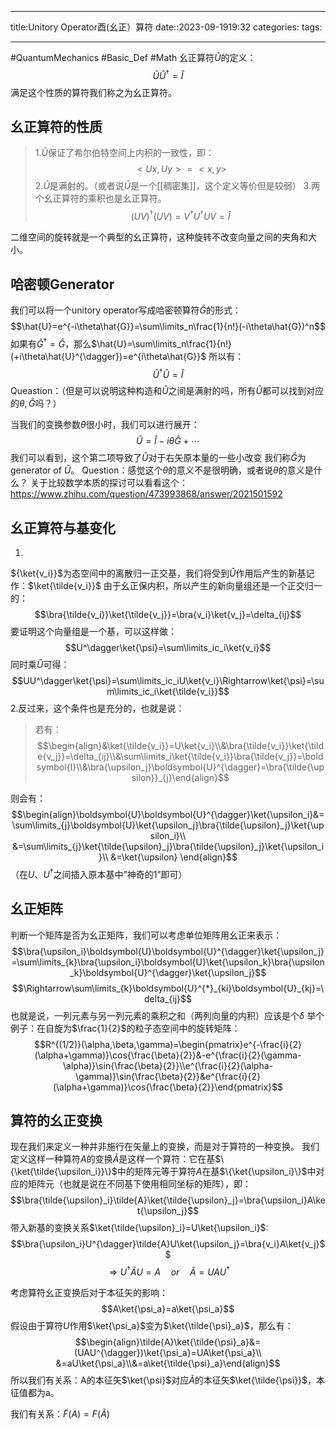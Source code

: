 
--- 
title:Unitory Operator酉(幺正）算符
date::2023-09-1919:32
categories:
tags:

---
#QuantumMechanics  #Basic_Def  #Math
幺正算符$\hat{U}$的定义：
$$\hat{U}\hat{U}^\dagger=\hat{I}$$
满足这个性质的算符我们称之为幺正算符。
## 幺正算符的性质
>1.$\hat{U}$保证了希尔伯特空间上内积的一致性，即：$$<Ux,Uy>=<x,y>$$
>2.$\hat{U}$是满射的。（或者说$\hat{U}$是一个[[稠密集]]，这个定义等价但是较弱）
>3.两个幺正算符的乘积也是幺正算符。$$(UV)^\dagger(UV)=V^{\dagger}U^{\dagger}UV=\hat{I}$$

二维空间的旋转就是一个典型的幺正算符，这种旋转不改变向量之间的夹角和大小。



## 哈密顿Generator
我们可以将一个unitory operator写成哈密顿算符$\hat{G}$的形式：
$$\hat{U}=e^{-i\theta\hat{G}}=\sum\limits_n\frac{1}{n!}(-i\theta\hat{G})^n$$
如果有$\hat{G}^{\dagger}=\hat{G}$，那么$\hat{U}=\sum\limits_n\frac{1}{n!}(+i\theta\hat{U}^{\dagger})=e^{i\theta\hat{G}}$
所以有：$$\hat{U}^{\dagger}\hat{U}=\hat{I}$$
Queastion：（但是可以说明这种构造和$\hat{U}$之间是满射的吗，所有$\hat{U}$都可以找到对应的$\theta,\hat{G}$吗？）

当我们的变换参数$\theta$很小时，我们可以进行展开：
$$\hat{U}=\hat{I}-i\theta\hat{G}+\cdots$$
我们可以看到，这个第二项导致了$\hat{U}$对于右矢原本量的一些小改变
我们称$\hat{G}$为generator of $\hat{U}$。
Question：感觉这个$\theta$的意义不是很明确，或者说$\theta$的意义是什么？
关于比较数学本质的探讨可以看看这个：
https://www.zhihu.com/question/473993868/answer/2021501592

## 幺正算符与基变化
1.
${\ket{v_i}}$为态空间中的离散归一正交基，我们将受到$\hat{U}$作用后产生的新基记作：$\ket{\tilde{v_i}}$
由于幺正保内积，所以产生的新向量组还是一个正交归一的：
$$\bra{\tilde{v_i}}\ket{\tilde{v_j}}=\bra{v_i}\ket{v_j}=\delta_{ij}$$
要证明这个向量组是一个基，可以这样做：
$$U^\dagger\ket{\psi}=\sum\limits_ic_i\ket{v_i}$$
同时乘$\hat{U}$可得：
$$UU^\dagger\ket{\psi}=\sum\limits_ic_iU\ket{v_i}\Rightarrow\ket{\psi}=\sum\limits_ic_i\ket{\tilde{v_i}}$$
2.反过来，这个条件也是充分的，也就是说：
>若有：$$\begin{align}&\ket{\tilde{v_i}}=U\ket{v_i}\\&\bra{\tilde{v_i}}\ket{\tilde{v_j}}=\delta_{ij}\\&\sum\limits_i\ket{\tilde{v_i}}\bra{\tilde{v_j}}=\boldsymbol{I}\\&\bra{\upsilon_j}\boldsymbol{U}^{\dagger}=\bra{\tilde{\upsilon}}_{j}\end{align}$$

则会有：
$$\begin{align}\boldsymbol{U}\boldsymbol{U}^{\dagger}\ket{\upsilon_i}&=\sum\limits_{j}\boldsymbol{U}\ket{\upsilon_j}\bra{\tilde{\upsilon}_j}\ket{\upsilon_i}\\
&=\sum\limits_{j}\ket{\tilde{\upsilon}_j}\bra{\tilde{\upsilon}_j}\ket{\upsilon_i}\\
&=\ket{\upsilon}
\end{align}$$
（在$U$、$U^\dagger$之间插入原本基中”神奇的1”即可）

## 幺正矩阵
判断一个矩阵是否为幺正矩阵，我们可以考虑单位矩阵用幺正来表示：
$$\bra{\upsilon_i}\boldsymbol{U}\boldsymbol{U}^{\dagger}\ket{\upsilon_j}=\sum\limits_{k}\bra{\upsilon_i}\boldsymbol{U}\ket{\upsilon_k}\bra{\upsilon_k}\boldsymbol{U}^{\dagger}\ket{\upsilon_j}$$
$$\Rightarrow\sum\limits_{k}\boldsymbol{U}^{*}_{ki}\boldsymbol{U}_{kj}=\delta_{ij}$$
也就是说，一列元素与另一列元素的乘积之和（两列向量的内积）应该是个$\delta$
举个例子：在自旋为$\frac{1}{2}$的粒子态空间中的旋转矩阵：
$$R^{(1/2)}(\alpha,\beta,\gamma)=\begin{pmatrix}e^{-\frac{i}{2}(\alpha+\gamma)}\cos{\frac{\beta}{2}}&-e^{\frac{i}{2}(\gamma-\alpha)}\sin{\frac{\beta}{2}}\\e^{\frac{i}{2}(\alpha-\gamma)}\sin{\frac{\beta}{2}}&e^{\frac{i}{2}(\alpha+\gamma)}\cos{\frac{\beta}{2}}\end{pmatrix}$$

## 算符的幺正变换
现在我们来定义一种并非施行在矢量上的变换，而是对于算符的一种变换。
我们定义这样一种算符$A$的变换$\tilde{A}$是这样一个算符：它在基$\{\ket{\tilde{\upsilon_i}}\}$中的矩阵元等于算符$A$在基$\{\ket{\upsilon_i}\}$中对应的矩阵元（也就是说在不同基下使用相同坐标的矩阵），即：
$$\bra{\tilde{\upsilon}_i}\tilde{A}\ket{\tilde{\upsilon}_j}=\bra{\upsilon_i}A\ket{\upsilon_j}$$
带入新基的变换关系$\ket{\tilde{\upsilon}_i}=U\ket{\upsilon_i}$:
$$\bra{\upsilon_i}U^{\dagger}\tilde{A}U\ket{\upsilon_j}=\bra{v_i}A\ket{v_j}$$
$$\Rightarrow U^{\dagger}\tilde{A}U=A \quad or \quad \tilde{A}=UAU^{\dagger}$$

考虑算符幺正变换后对于本征矢的影响：
$$A\ket{\psi_a}=a\ket{\psi_a}$$
假设由于算符$U$作用$\ket{\psi_a}$变为$\ket{\tilde{\psi}_a}$，那么有：
$$\begin{align}\tilde{A}\ket{\tilde{\psi}_a}&=(UAU^{\dagger})\ket{\psi_a}=UA\ket{\psi_a}\\
&=aU\ket{\psi_a}\\&=a\ket{\tilde{\psi}_a}\end{align}$$
所以我们有关系：A的本征矢$\ket{\psi}$对应$\tilde{A}$的本征矢$\ket{\tilde{\psi}}$，本征值都为a。

我们有关系：$\tilde{F}(A)=F(\tilde{A})$